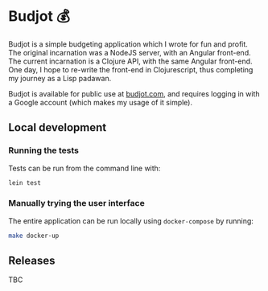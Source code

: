 # Budjot 💰
Budjot is a simple budgeting application which I wrote for fun and profit. The original incarnation was a NodeJS server, with an Angular front-end. The current incarnation is a Clojure API, with the same Angular front-end. One day, I hope to re-write the front-end in Clojurescript, thus completing my journey as a Lisp padawan.

Budjot is available for public use at [budjot.com](https://www.budjot.com), and requires logging in with a Google account (which makes my usage of it simple).

## Local development
### Running the tests
Tests can be run from the command line with:

```sh
lein test
```

### Manually trying the user interface
The entire application can be run locally using `docker-compose` by running:

```sh
make docker-up
```

## Releases
TBC
